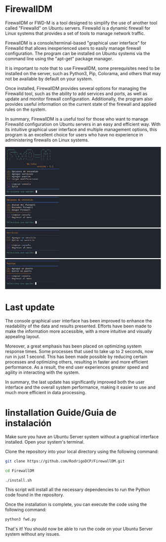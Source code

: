# FirewallDM
FirewallDM or FWD-M is a tool designed to simplify the use of another tool called "Firewalld" on Ubuntu servers. Firewalld is a dynamic firewall for Linux systems that provides a set of tools to manage network traffic.

FirewallDM is a console/terminal-based "graphical user interface" for Firewalld that allows inexperienced users to easily manage firewall configuration. The program can be installed on Ubuntu systems via the command line using the "apt-get" package manager.

It is important to note that to use FirewallDM, some prerequisites need to be installed on the server, such as Python3, Pip, Colorama, and others that may not be available by default on your system.

Once installed, FirewallDM provides several options for managing the Firewalld tool, such as the ability to add services and ports, as well as update and monitor firewall configuration. Additionally, the program also provides useful information on the current state of the firewall and applied rules on the system.

In summary, FirewallDM is a useful tool for those who want to manage Firewalld configuration on Ubuntu servers in an easy and efficient way. With its intuitive graphical user interface and multiple management options, this program is an excellent choice for users who have no experience in administering firewalls on Linux systems.

![Texto alternativo de la imagen](IMG/V1.2/menu1.PNG)
![Texto alternativo de la imagen](IMG/V1.2/opciones2.PNG)
![Texto alternativo de la imagen](IMG/V1.2/servicios3.PNG)
![Texto alternativo de la imagen](IMG/V1.2/puestos4.PNG)

# Last update

The console graphical user interface has been improved to enhance the readability of the data and results presented. Efforts have been made to make the information more accessible, with a more intuitive and visually appealing layout.

Moreover, a great emphasis has been placed on optimizing system response times. Some processes that used to take up to 2 seconds, now run in just 1 second. This has been made possible by reducing certain processes and optimizing others, resulting in faster and more efficient performance. As a result, the end user experiences greater speed and agility in interacting with the system.

In summary, the last update has significantly improved both the user interface and the overall system performance, making it easier to use and much more efficient in data processing.

# Iinstallation Guide/Guia de instalación
Make sure you have an Ubuntu Server system without a graphical interface installed.
Open your system's terminal.

Clone the repository into your local directory using the following command:
```bash
git clone https://github.com/RodrigoDCP/FirewallDM.git
```

```bash
cd FirewallDM
```

```
./install.sh
```
This script will install all the necessary dependencies to run the Python code found in the repository.

Once the installation is complete, you can execute the code using the following command:
```bash
python3 fwd.py
```
That's it! You should now be able to run the code on your Ubuntu Server system without any issues.
